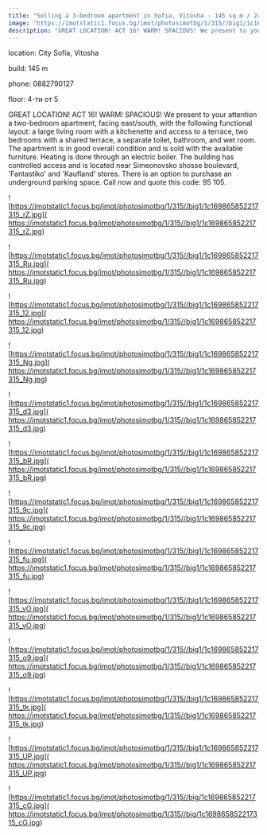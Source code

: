 ```yaml
---
title: "Selling a 3-bedroom apartment in Sofia, Vitosha - 145 sq.m / 245000 EUR :: imot.bg Ad"
image: "https://imotstatic1.focus.bg/imot/photosimotbg/1/315//big1/1c169865852217315_oj.jpg"
description: "GREAT LOCATION! ACT 16! WARM! SPACIOUS! We present to your attention a two-bedroom apartment, facing east/south, with the following functional layout: a large living room with a kitchenette and access to a terrace, two bedrooms with a shared terrace, a separate toilet, bathroom, and wet room. The apartment is in good overall condition and is sold with the available furniture. Heating is done through an electric boiler. The building has controlled access and is located near Simeonovsko shosse boulevard, 'Fantastiko' and 'Kaufland' stores. There is an option to purchase an underground parking space. Call now and quote this code: 95 105."
---
```


location: City Sofia, Vitosha

build: 145 m

phone: 0882790127

floor: 4-ти от 5

GREAT LOCATION! ACT 16! WARM! SPACIOUS! We present to your attention a two-bedroom apartment, facing east/south, with the following functional layout: a large living room with a kitchenette and access to a terrace, two bedrooms with a shared terrace, a separate toilet, bathroom, and wet room. The apartment is in good overall condition and is sold with the available furniture. Heating is done through an electric boiler. The building has controlled access and is located near Simeonovsko shosse boulevard, 'Fantastiko' and 'Kaufland' stores. There is an option to purchase an underground parking space. Call now and quote this code: 95 105.


![https://imotstatic1.focus.bg/imot/photosimotbg/1/315//big1/1c169865852217315_rZ.jpg]( https://imotstatic1.focus.bg/imot/photosimotbg/1/315//big1/1c169865852217315_rZ.jpg)


![https://imotstatic1.focus.bg/imot/photosimotbg/1/315//big1/1c169865852217315_Ru.jpg]( https://imotstatic1.focus.bg/imot/photosimotbg/1/315//big1/1c169865852217315_Ru.jpg)


![https://imotstatic1.focus.bg/imot/photosimotbg/1/315//big1/1c169865852217315_12.jpg]( https://imotstatic1.focus.bg/imot/photosimotbg/1/315//big1/1c169865852217315_12.jpg)


![https://imotstatic1.focus.bg/imot/photosimotbg/1/315//big1/1c169865852217315_Ng.jpg]( https://imotstatic1.focus.bg/imot/photosimotbg/1/315//big1/1c169865852217315_Ng.jpg)


![https://imotstatic1.focus.bg/imot/photosimotbg/1/315//big1/1c169865852217315_d3.jpg]( https://imotstatic1.focus.bg/imot/photosimotbg/1/315//big1/1c169865852217315_d3.jpg)


![https://imotstatic1.focus.bg/imot/photosimotbg/1/315//big1/1c169865852217315_bR.jpg]( https://imotstatic1.focus.bg/imot/photosimotbg/1/315//big1/1c169865852217315_bR.jpg)


![https://imotstatic1.focus.bg/imot/photosimotbg/1/315//big1/1c169865852217315_9c.jpg]( https://imotstatic1.focus.bg/imot/photosimotbg/1/315//big1/1c169865852217315_9c.jpg)


![https://imotstatic1.focus.bg/imot/photosimotbg/1/315//big1/1c169865852217315_fu.jpg]( https://imotstatic1.focus.bg/imot/photosimotbg/1/315//big1/1c169865852217315_fu.jpg)


![https://imotstatic1.focus.bg/imot/photosimotbg/1/315//big1/1c169865852217315_vO.jpg]( https://imotstatic1.focus.bg/imot/photosimotbg/1/315//big1/1c169865852217315_vO.jpg)


![https://imotstatic1.focus.bg/imot/photosimotbg/1/315//big1/1c169865852217315_o9.jpg]( https://imotstatic1.focus.bg/imot/photosimotbg/1/315//big1/1c169865852217315_o9.jpg)


![https://imotstatic1.focus.bg/imot/photosimotbg/1/315//big1/1c169865852217315_tk.jpg]( https://imotstatic1.focus.bg/imot/photosimotbg/1/315//big1/1c169865852217315_tk.jpg)


![https://imotstatic1.focus.bg/imot/photosimotbg/1/315//big1/1c169865852217315_UP.jpg]( https://imotstatic1.focus.bg/imot/photosimotbg/1/315//big1/1c169865852217315_UP.jpg)


![https://imotstatic1.focus.bg/imot/photosimotbg/1/315//big/1c169865852217315_cG.jpg]( https://imotstatic1.focus.bg/imot/photosimotbg/1/315//big/1c169865852217315_cG.jpg)



